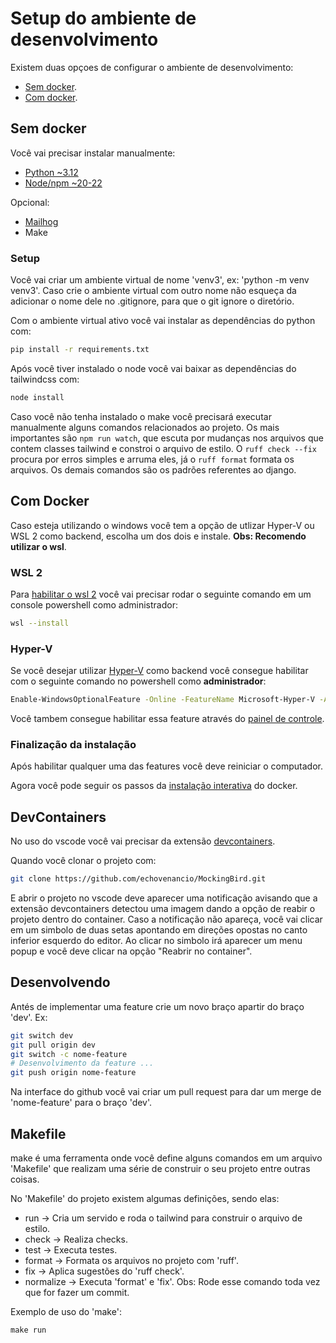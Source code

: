 # Setup do ambiente de desenvolvimento

Existem duas opçoes de configurar o ambiente de desenvolvimento:
-  [Sem docker](#sem-docker).
-  [Com docker](#com-docker). 

## Sem docker

Você vai precisar instalar manualmente:
-  [Python ~3.12](https://www.python.org/downloads/)
-  [Node/npm ~20-22](https://nodejs.org/pt)

Opcional: 
-  [Mailhog](https://github.com/mailhog/MailHog)
-  Make

### Setup
Você vai criar um ambiente virtual de nome 'venv3', ex: 'python -m venv venv3'. Caso crie o ambiente virtual com outro nome
não esqueça da adicionar o nome dele no .gitignore, para que o git ignore o diretório.

Com o ambiente virtual ativo você vai instalar as dependências do python com: 
```bash
pip install -r requirements.txt
```

Após você tiver instalado o node você vai baixar as dependências do tailwindcss com:
```bash
node install
```

Caso você não tenha instalado o make você precisará executar
manualmente alguns comandos relacionados ao projeto.
Os mais importantes são `npm run watch`, que escuta por
mudanças nos arquivos que contem classes tailwind e constroi
o arquivo de estilo. O `ruff check --fix` procura por erros
simples e arruma eles, já o `ruff format` formata os arquivos.
Os demais comandos são os padrões referentes ao django.


## Com Docker

Caso esteja utilizando o windows você tem a opção de utlizar Hyper-V ou WSL 2 como backend, escolha um dos dois e instale.
__Obs: Recomendo utilizar o wsl__. 

### WSL 2

Para [habilitar o wsl 2](https://learn.microsoft.com/en-us/windows/wsl/install)
você vai precisar rodar o seguinte comando em um console powershell como administrador:
```bash
wsl --install
```

### Hyper-V

Se você desejar utilizar [Hyper-V](https://learn.microsoft.com/pt-br/virtualization/hyper-v-on-windows/quick-start/enable-hyper-v)
como backend você consegue habilitar com o seguinte comando no powershell como __administrador__:
```bash
Enable-WindowsOptionalFeature -Online -FeatureName Microsoft-Hyper-V -All
```

Você tambem consegue habilitar essa feature através do [painel de controle](https://learn.microsoft.com/pt-br/virtualization/hyper-v-on-windows/quick-start/enable-hyper-v#enable-the-hyper-v-role-through-settings).

### Finalização da instalação

Após habilitar qualquer uma das features você deve reiniciar o computador.

Agora você pode seguir os passos da [instalação interativa](https://docs.docker.com/desktop/install/windows-install/#install-interactively) do docker.

## DevContainers

No uso do vscode você vai precisar da extensão [devcontainers](https://marketplace.visualstudio.com/items?itemName=ms-vscode-remote.remote-containers).

Quando você clonar o projeto com:
```bash
git clone https://github.com/echovenancio/MockingBird.git
```
E abrir o projeto no vscode deve aparecer uma notificação avisando que a extensão devcontainers
detectou uma imagem dando a opção de reabir o projeto dentro do container.
Caso a notificação não apareça, você vai clicar em um simbolo de duas setas apontando em
direções opostas no canto inferior esquerdo do editor. Ao clicar no simbolo irá aparecer um menu
popup e você deve clicar na opção "Reabrir no container".

## Desenvolvendo

Antés de implementar uma feature crie um novo braço apartir do braço 'dev'. Ex:
```bash
git switch dev
git pull origin dev
git switch -c nome-feature
# Desenvolvimento da feature ...
git push origin nome-feature
```

Na interface do github você vai criar um pull request para dar um merge de 'nome-feature' para
o braço 'dev'.

## Makefile

make é uma ferramenta onde você define alguns comandos em um arquivo 'Makefile' que realizam uma
série de construir o seu projeto entre outras coisas.

No 'Makefile' do projeto existem algumas definições, sendo elas:
- run -> Cria um servido e roda o tailwind para construir o arquivo de estilo.
- check -> Realiza checks.
- test -> Executa testes.
- format -> Formata os arquivos no projeto com 'ruff'.
- fix -> Aplica sugestões do 'ruff check'.
- normalize -> Executa 'format' e 'fix'. Obs: Rode esse comando toda vez que for fazer um commit.

Exemplo de uso do 'make':
```
make run
```
